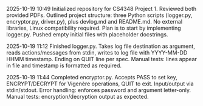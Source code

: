 2025-10-19 10:49
Initialized repository for CS4348 Project 1. Reviewed both provided PDFs. Outlined project structure: three Python scripts (logger.py, encryptor.py, driver.py), plus devlog.md and README.md. No external libraries, Linux compatibility required. Plan is to start by implementing logger.py. Pushed empty initial files with placeholder docstrings.


2025-10-19 11:12
Finished logger.py. Takes log file destination as argument, reads actions/messages from stdin, writes to log file with YYYY-MM-DD HHMM timestamp. Ending on QUIT line per spec. Manual tests: lines appear in file and timestamp is formatted as required.

2025-10-19 11:44
Completed encryptor.py. Accepts PASS to set key, ENCRYPT/DECRYPT for Vigenère operations, QUIT to exit. Input/output via stdin/stdout. Error handling: enforces password and argument letter-only. Manual tests: encryption/decryption output as expected.

